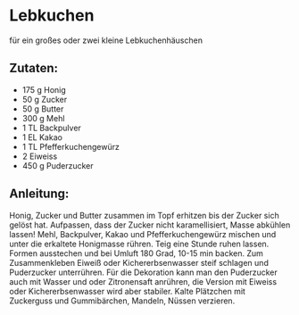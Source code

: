 Lebkuchen
===
für ein großes oder zwei kleine Lebkuchenhäuschen

Zutaten:
---
- 175 g Honig
- 50 g Zucker
- 50 g Butter
- 300 g Mehl
- 1 TL Backpulver
- 1 EL Kakao
- 1 TL Pfefferkuchengewürz
- 2  Eiweiss
- 450 g Puderzucker

Anleitung:
---
Honig, Zucker und Butter zusammen im Topf erhitzen bis der Zucker sich gelöst hat.
Aufpassen, dass der Zucker nicht karamellisiert, Masse abkühlen lassen!
Mehl, Backpulver, Kakao und Pfefferkuchengewürz mischen und unter die erkaltete Honigmasse rühren.
Teig eine Stunde ruhen lassen.
Formen ausstechen und bei Umluft 180 Grad, 10-15 min backen.
Zum Zusammenkleben Eiweiß oder Kichererbsenwasser steif schlagen und Puderzucker unterrühren.
Für die Dekoration kann man den Puderzucker auch mit Wasser und oder Zitronensaft anrühren, die Version mit Eiweiss oder Kichererbsenwasser wird aber stabiler.
Kalte Plätzchen mit Zuckerguss und Gummibärchen, Mandeln, Nüssen verzieren.